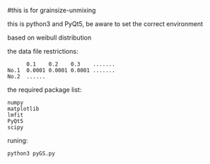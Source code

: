 #this is for grainsize-unmixing

this is python3 and PyQt5, be aware to set the correct environment

based on weibull distribution

the data file restrictions:

          0.1    0.2    0.3    .......
    No.1  0.0001 0.0001 0.0001 .......
    No.2  ......

the required package list:
    
    numpy
    matplotlib
    lmfit
    PyQt5
    scipy
    
runing:
    
    python3 pyGS.py
